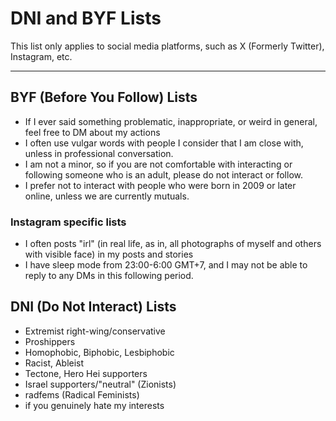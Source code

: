 # DNI and BYF Lists

This list only applies to social media platforms, such as X (Formerly Twitter), Instagram, etc.

---

## BYF (Before You Follow) Lists

- If I ever said something problematic, inappropriate, or weird in general, feel free to DM about my actions
- I often use vulgar words with people I consider that I am close with, unless in professional conversation.
- I am not a minor, so if you are not comfortable with interacting or following someone who is an adult, please do not interact or follow.
- I prefer not to interact with people who were born in 2009 or later online, unless we are currently mutuals.

### Instagram specific lists

- I often posts "irl" (in real life, as in, all photographs of myself and others with visible face) in my posts and stories
- I have sleep mode from 23:00-6:00 GMT+7, and I may not be able to reply to any DMs in this following period.

## DNI (Do Not Interact) Lists

- Extremist right-wing/conservative
- Proshippers
- Homophobic, Biphobic, Lesbiphobic
- Racist, Ableist
- Tectone, Hero Hei supporters
- Israel supporters/"neutral" (Zionists)
- radfems (Radical Feminists)
- if you genuinely hate my interests
